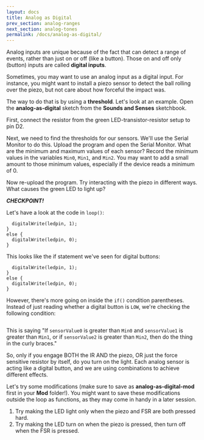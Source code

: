 ```yaml
---
layout: docs
title: Analog as Digital
prev_section: analog-ranges
next_section: analog-tones
permalink: /docs/analog-as-digital/
---
```


Analog inputs are unique because of the fact that can detect a range of events, rather than just on or off (like a button). Those on and off only (button) inputs are called **digital inputs**. 

Sometimes, you may want to use an analog input as a digital input. For instance, you might want to install a piezo sensor to detect the ball rolling over the piezo, but not care about how forceful the impact was. 

The way to do that is by using a **threshold**. Let's look at an example. Open the **analog-as-digital** sketch from the **Sounds and Senses** sketchbook.

First, connect the resistor from the green LED-transistor-resistor setup to pin D2. 

Next, we need to find the thresholds for our sensors. We'll use the Serial Monitor to do this. Upload the program and open the Serial Monitor. What are the minimum and maximum values of each sensor? Record the minimum values in the variables ```Min0```, ```Min1```, and ```Min2```. You may want to add a small amount to those minimum values, especially if the device reads a minimum of 0. 

Now re-upload the program. Try interacting with the piezo in different ways. What causes the green LED to light up?

**_CHECKPOINT!_**

Let's have a look at the code in ```loop()```:

```if (sensorValue0 > Min0 && sensorValue1 > Min1 || sensorValue2 > Min2){
  digitalWrite(ledpin, 1);
}
else {
  digitalWrite(ledpin, 0);
}  
```

This looks like the if statement we've seen for digital buttons:


```if ( digitalRead(buttonpin) == LOW ) {
  digitalWrite(ledpin, 1);
}
else {
  digitalWrite(ledpin, 0);
}
```

However, there's more going on inside the ```if()``` condition parentheses. Instead of just reading whether a digital button is ```LOW```, we're checking the following condition:

```sensorValue0 > Min0 && sensorValue1 > Min1 || sensorValue2 > Min2
```

This is saying "If ```sensorValue0``` is greater than ```Min0``` and ```sensorValue1``` is greater than ```Min1```, or if ```sensorValue2``` is greater than ```Min2```, then do the thing in the curly braces."

So, only if you engage BOTH the IR AND the piezo, OR just the force sensitive resistor by itself, do you turn on the light. Each analog sensor is acting like a digital button, and we are using combinations to achieve different effects.

Let's try some modifications (make sure to save as **analog-as-digital-mod** first in your **Mod** folder!). You might want to save these modifications outside the loop as functions, as they may come in handy in a later session.

1. Try making the LED light only when the piezo and FSR are both pressed hard.
2. Try making the LED turn on when the piezo is pressed, then turn off when the FSR is pressed. 